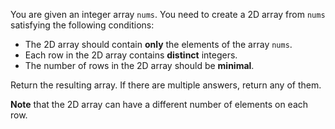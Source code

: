 You are given an integer array `nums`. You need to create a 2D array from `nums` satisfying the following conditions:

- The 2D array should contain **only** the elements of the array `nums`.
- Each row in the 2D array contains **distinct** integers.
- The number of rows in the 2D array should be **minimal**.

Return the resulting array. If there are multiple answers, return any of them.

**Note** that the 2D array can have a different number of elements on each row.